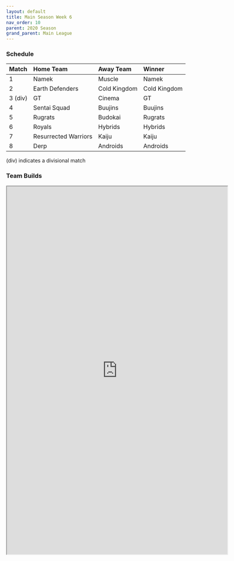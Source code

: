 ```yaml
---
layout: default
title: Main Season Week 6
nav_order: 10
parent: 2020 Season
grand_parent: Main League
---
```

### Schedule

|Match          |  Home Team            | Away Team        | Winner          |
| :-------------| :---------------------| :----------------| :---------------|
| 1             | Namek                 | Muscle           |  Namek          |
| 2             | Earth Defenders       | Cold Kingdom     |  Cold Kingdom   |
| 3 (div)       | GT                    | Cinema           |  GT             |
| 4             | Sentai Squad          | Buujins          |  Buujins        |
| 5             | Rugrats               | Budokai          |  Rugrats         |
| 6             | Royals                | Hybrids          |  Hybrids        |
| 7             | Resurrected Warriors  | Kaiju            |  Kaiju          | 
| 8             | Derp                  | Androids         |  Androids       |

(div) indicates a divisional match

### Team Builds 

<iframe width=600 height=1000 scrolling="yes" src="https://docs.google.com/document/d/e/2PACX-1vSoSiFXRG1kSbv7e4U18S-V_Dxucff5-BY6tpoZd_BLcl0lFvL0xz7d3dfx6TkkvCP-dHonOFdIr9_m/pub?embedded=true"></iframe>